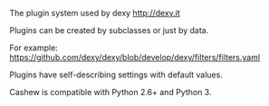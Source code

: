 The plugin system used by dexy http://dexy.it

Plugins can be created by subclasses or just by data.

For example:
https://github.com/dexy/dexy/blob/develop/dexy/filters/filters.yaml

Plugins have self-describing settings with default values.

Cashew is compatible with Python 2.6+ and Python 3.
